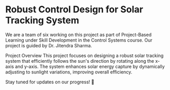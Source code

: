 # Robust Control Design for Solar Tracking System
We are a team of six working on this project as part of Project-Based Learning under Skill Development in the Control Systems course. Our project is guided by Dr. Jitendra Sharma.

Project Overview
This project focuses on designing a robust solar tracking system that efficiently follows the sun's direction by rotating along the x-axis and y-axis. The system enhances solar energy capture by dynamically adjusting to sunlight variations, improving overall efficiency.

Stay tuned for updates on our progress! 🚀
